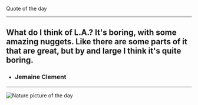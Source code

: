 Quote of the day***## What do I think of L.A.? It's boring, with some amazing nuggets. Like there are some parts of it that are great, but by and large I think it's quite boring. - ### Jemaine Clement***<img src="https://www.naturepicoftheday.com//npods/2021/february/a_dream_of_spring_800w.jpg" alt="Nature picture of the day">